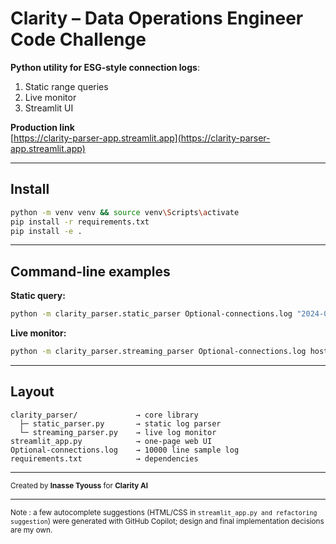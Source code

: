 # Clarity – Data Operations Engineer Code Challenge

**Python utility for ESG-style connection logs**:  
1. Static range queries  
2. Live monitor  
3. Streamlit UI

**Production link**  
[https://clarity-parser-app.streamlit.app](https://clarity-parser-app.streamlit.app)

---

## Install

```bash
python -m venv venv && source venv\Scripts\activate
pip install -r requirements.txt
pip install -e .
```

---

## Command-line examples

**Static query:**
```bash
python -m clarity_parser.static_parser Optional-connections.log "2024-01-01 00:00:00" "2024-12-31 23:59:59" host80
```

**Live monitor:**
```bash
python -m clarity_parser.streaming_parser Optional-connections.log host80
```

---

## Layout

```
clarity_parser/             → core library
  ├─ static_parser.py       → static log parser
  └─ streaming_parser.py    → live log monitor
streamlit_app.py            → one-page web UI
Optional-connections.log    → 10000 line sample log
requirements.txt            → dependencies
```

---

<sub>Created by <strong>Inasse Tyouss</strong> for <strong>Clarity AI</strong></sub>

---

<sub>Note : a few autocomplete suggestions (HTML/CSS in `streamlit_app.py and refactoring suggestion`) were generated with GitHub Copilot; design and final implementation decisions are my own.</sub>
